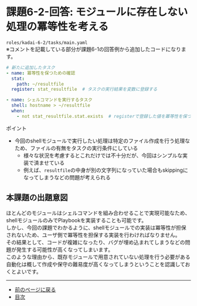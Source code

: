 # 課題6-2-回答: モジュールに存在しない処理の冪等性を考える

`roles/kadai-6-2/tasks/main.yaml`  
※コメントを記載している部分が課題6-1の回答例から追加したコードになります。

```yaml
# 新たに追加したタスク
- name: 冪等性を保つための確認
  stat:
    path: ~/resultfile
  register: stat_resultfile  # タスクの実行結果を変数に登録する

- name: シェルコマンドを実行するタスク
  shell: hostname > ~/resultfile
  when:
    - not stat_resultfile.stat.exists  # registerで登録した値を冪等性を保つための条件に使う
```

ポイント

* 今回のshellモジュールで実行したい処理は特定のファイル作成を行う処理なため、ファイルの有無をタスクの実行条件にしている
  * 様々な状況を考慮するとこれだけでは不十分だが、今回はシンプルな実装で済ませている
  * 例えば、`resultfile`の中身が別の文字列になっていた場合もskippingになってしまうなどの問題が考えられる

## 本課題の出題意図

ほとんどのモジュールはシェルコマンドを組み合わせることで実現可能なため、shellモジュールのみでPlaybookを実装することも可能です。  
しかし、今回の課題でわかるように、shellモジュールでの実装は冪等性が担保されないため、ユーザ側で冪等性を担保する実装を行わければなりません。  
その結果として、コードが複雑になったり、バグが埋め込まれてしまうなどの問題が発生する可能性が高くなってしまいます。  
このような理由から、既存モジュールで用意されていない処理を行う必要がある自動化は概して作成や保守の難易度が高くなってしまうということを認識しておくとよいです。

---

- [前のページに戻る](step12.md)
- [目次](README.md)
